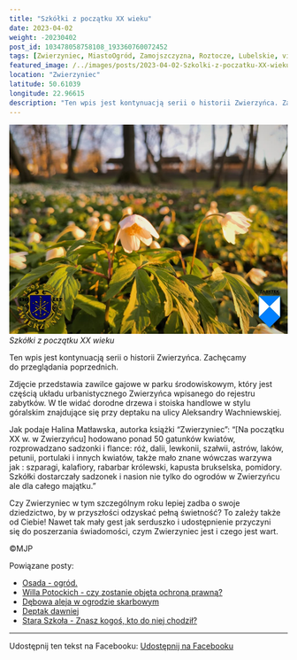 ```yaml
---
title: "Szkółki z początku XX wieku"
date: 2023-04-02
weight: -20230402
post_id: 103478058758108_193360760072452
tags: [Zwierzyniec, MiastoOgród, Zamojszczyzna, Roztocze, Lubelskie, villarestituta, turystyka, dziedzictwo, zabytki, krajobrazy]
featured_image: /../images/posts/2023-04-02-Szkolki-z-poczatku-XX-wieku.jpg
location: "Zwierzyniec"
latitude: 50.61039
longitude: 22.96615
description: "Ten wpis jest kontynuacją serii o historii Zwierzyńca. Zachęcamy do przeglądania poprzednich...."
---
```


![Szkółki z początku XX wieku](/images/posts/2023-04-02-Szkolki-z-poczatku-XX-wieku.jpg)
*Szkółki z początku XX wieku*

Ten wpis jest kontynuacją serii o historii Zwierzyńca. Zachęcamy do przeglądania poprzednich.

Zdjęcie przedstawia zawilce gajowe w parku środowiskowym, który jest częścią układu urbanistycznego Zwierzyńca wpisanego do rejestru zabytków. W tle widać dorodne drzewa i stoiska handlowe w stylu góralskim znajdujące się przy deptaku na ulicy Aleksandry Wachniewskiej.

Jak podaje Halina Matławska, autorka książki “Zwierzyniec”:
“[Na początku XX w. w Zwierzyńcu] hodowano ponad 50 gatunków kwiatów, rozprowadzano sadzonki i flance: róż, dalii, lewkonii, szałwii, astrów, laków, petunii, portulaki i innych kwiatów, także mało znane wówczas warzywa jak : szparagi, kalafiory, rabarbar królewski, kapusta brukselska, pomidory. Szkółki dostarczały sadzonek i nasion nie tylko do ogrodów w Zwierzyńcu ale dla całego majątku.”

Czy Zwierzyniec w tym szczególnym roku lepiej zadba o swoje dziedzictwo, by w przyszłości odzyskać pełną świetność?
To zależy także od Ciebie!
Nawet tak mały gest jak serduszko i udostępnienie przyczyni się do poszerzania świadomości, czym Zwierzyniec jest i czego jest wart.



©MJP

Powiązane posty:
- [Osada - ogród.](/posts/Osada-ogrod)
- [Willa Potockich - czy zostanie objęta ochroną prawną?](/posts/Willa-Potockich-czy-zostanie-objeta-ochrona-prawna)
- [Dębowa aleja w ogrodzie skarbowym](/posts/Debowa-aleja-w-ogrodzie-skarbowym)
- [Deptak dawniej](/posts/Deptak-dawniej)
- [Stara Szkoła - Znasz kogoś, kto do niej chodził?](/posts/Stara-Szkola-Znasz-kogos-kto-do-niej-chodzil)


---

Udostępnij ten tekst na Facebooku:
[Udostępnij na Facebooku](https://www.facebook.com/sharer/sharer.php?u=https://stowarzyszeniewachniewskiej.pl/posts/Szkolki-z-poczatku-XX-wieku)

<script type="application/ld+json">
{
  "@context": "https://schema.org",
  "@type": "BlogPosting",
  "headline": "Szkółki z początku XX wieku",
  "datePublished": "2023-04-02",
  "dateModified": "2023-04-02",
  "author": {
    "@type": "Person",
    "name": "Michał Jan Patyk"
  },
  "publisher": {
    "@type": "Organization",
    "name": "Stowarzyszenie im. Aleksandry Wachniewskiej",
    "logo": {
      "@type": "ImageObject",
      "url": "https://stowarzyszeniewachniewskiej.pl/images/logo/logo.svg"
    }
  },
  "mainEntityOfPage": {
    "@type": "WebPage",
    "@id": "https://stowarzyszeniewachniewskiej.pl/posts/Szkolki-z-poczatku-XX-wieku"
  },
  "image": {
    "@type": "ImageObject",
    "url": "https://stowarzyszeniewachniewskiej.pl/images/posts/2023-04-02-Szkolki-z-poczatku-XX-wieku.jpg"
  },
  "articleSection": "Dziedzictwo Kulturowe i Zabytki",
  "keywords": "Zwierzyniec, MiastoOgród, Zamojszczyzna, Roztocze, Lubelskie, villarestituta, turystyka, dziedzictwo, zabytki, krajobrazy",
  "wordCount": 153,
  "articleBody": "Ten wpis jest kontynuacją serii o historii Zwierzyńca. Zachęcamy do przeglądania poprzednich.\n\nZdjęcie przedstawia zawilce gajowe w parku środowiskowym, który jest częścią układu urbanistycznego Zwierzyńca wpisanego do rejestru zabytków. W tle widać dorodne drzewa i stoiska handlowe w stylu góralskim znajdujące się przy deptaku na ulicy Aleksandry Wachniewskiej.\n\nJak podaje Halina Matławska, autorka książki “Zwierzyniec”:\n“[Na początku XX w. w Zwierzyńcu] hodowano ponad 50 gatunków kwiatów, rozprowadzano sadzonki i flance: róż, dalii, lewkonii, szałwii, astrów, laków, petunii, portulaki i innych kwiatów, także mało znane wówczas warzywa jak : szparagi, kalafiory, rabarbar królewski, kapusta brukselska, pomidory. Szkółki dostarczały sadzonek i nasion nie tylko do ogrodów w Zwierzyńcu ale dla całego majątku.”\n\nCzy Zwierzyniec w tym szczególnym roku lepiej zadba o swoje dziedzictwo, by w przyszłości odzyskać pełną świetność?\nTo zależy także od Ciebie!\nNawet tak mały gest jak serduszko i udostępnienie przyczyni się do poszerzania świadomości, czym Zwierzyniec jest i czego jest wart.\n \n         \n\n©MJP",
  "description": "Odkryj piękno Zwierzyńca i jego zabytki.",
  "copyrightHolder": {
    "@type": "Person",
    "name": "Michał Jan Patyk"
  }
}
</script>
<script type="application/ld+json">
{
  "@context": "https://schema.org",
  "@type": "BreadcrumbList",
  "itemListElement": [
    {
      "@type": "ListItem",
      "position": 1,
      "name": "Home",
      "item": "https://stowarzyszeniewachniewskiej.pl"
    },
    {
      "@type": "ListItem",
      "position": 2,
      "name": "posts",
      "item": "https://stowarzyszeniewachniewskiej.pl/posts"
    },
    {
      "@type": "ListItem",
      "position": 3,
      "name": "Szkółki z początku XX wieku",
      "item": "https://stowarzyszeniewachniewskiej.pl/posts/Szkolki-z-poczatku-XX-wieku"
    }
  ]
}
</script>
